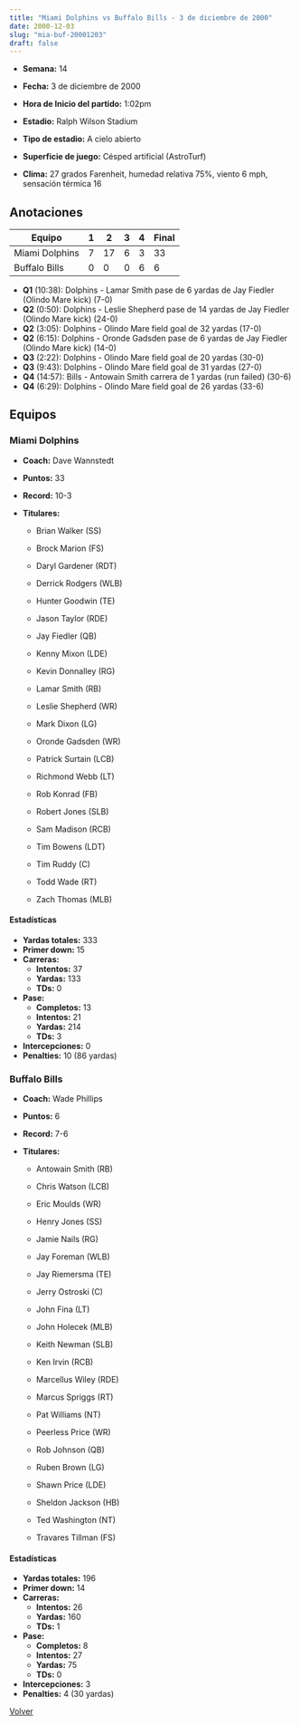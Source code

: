 ```yaml
---
title: "Miami Dolphins vs Buffalo Bills - 3 de diciembre de 2000"
date: 2000-12-03
slug: "mia-buf-20001203"
draft: false
---
```


* **Semana:** 14
* **Fecha:** 3 de diciembre de 2000

* **Hora de Inicio del partido:** 1:02pm
* **Estadio:** Ralph Wilson Stadium
* **Tipo de estadio:** A cielo abierto
* **Superficie de juego:** Césped artificial (AstroTurf)
* **Clima:** 27 grados Farenheit, humedad relativa 75%, viento 6 mph, sensación térmica 16





## Anotaciones
| Equipo | 1 | 2 | 3 | 4 | Final |
|--------|---|---|---|---|-------|
| Miami Dolphins  | 7 | 17 | 6 | 3  | 33 |
| Buffalo Bills  | 0 | 0 | 0 | 6  | 6 |
* **Q1** (10:38): Dolphins - Lamar Smith pase de 6 yardas de Jay Fiedler (Olindo Mare kick) (7-0)
* **Q2** (0:50): Dolphins - Leslie Shepherd pase de 14 yardas de Jay Fiedler (Olindo Mare kick) (24-0)
* **Q2** (3:05): Dolphins - Olindo Mare field goal de 32 yardas (17-0)
* **Q2** (6:15): Dolphins - Oronde Gadsden pase de 6 yardas de Jay Fiedler (Olindo Mare kick) (14-0)
* **Q3** (2:22): Dolphins - Olindo Mare field goal de 20 yardas (30-0)
* **Q3** (9:43): Dolphins - Olindo Mare field goal de 31 yardas (27-0)
* **Q4** (14:57): Bills - Antowain Smith carrera de 1 yardas (run failed) (30-6)
* **Q4** (6:29): Dolphins - Olindo Mare field goal de 26 yardas (33-6)


## Equipos


### Miami Dolphins
* **Coach:** Dave Wannstedt
* **Puntos:** 33
* **Record:** 10-3
* **Titulares:** 

  * Brian Walker (SS) 

  * Brock Marion (FS) 

  * Daryl Gardener (RDT) 

  * Derrick Rodgers (WLB) 

  * Hunter Goodwin (TE) 

  * Jason Taylor (RDE) 

  * Jay Fiedler (QB) 

  * Kenny Mixon (LDE) 

  * Kevin Donnalley (RG) 

  * Lamar Smith (RB) 

  * Leslie Shepherd (WR) 

  * Mark Dixon (LG) 

  * Oronde Gadsden (WR) 

  * Patrick Surtain (LCB) 

  * Richmond Webb (LT) 

  * Rob Konrad (FB) 

  * Robert Jones (SLB) 

  * Sam Madison (RCB) 

  * Tim Bowens (LDT) 

  * Tim Ruddy (C) 

  * Todd Wade (RT) 

  * Zach Thomas (MLB) 

#### Estadísticas
* **Yardas totales:** 333
* **Primer down:** 15
* **Carreras:**
  * **Intentos:** 37
  * **Yardas:** 133
  * **TDs:** 0
* **Pase:**
  * **Completos:** 13
  * **Intentos:** 21
  * **Yardas:** 214
  * **TDs:** 3
* **Intercepciones:** 0
* **Penalties:** 10 (86 yardas)

### Buffalo Bills
* **Coach:** Wade Phillips
* **Puntos:** 6
* **Record:** 7-6
* **Titulares:** 

  * Antowain Smith (RB) 

  * Chris Watson (LCB) 

  * Eric Moulds (WR) 

  * Henry Jones (SS) 

  * Jamie Nails (RG) 

  * Jay Foreman (WLB) 

  * Jay Riemersma (TE) 

  * Jerry Ostroski (C) 

  * John Fina (LT) 

  * John Holecek (MLB) 

  * Keith Newman (SLB) 

  * Ken Irvin (RCB) 

  * Marcellus Wiley (RDE) 

  * Marcus Spriggs (RT) 

  * Pat Williams (NT) 

  * Peerless Price (WR) 

  * Rob Johnson (QB) 

  * Ruben Brown (LG) 

  * Shawn Price (LDE) 

  * Sheldon Jackson (HB) 

  * Ted Washington (NT) 

  * Travares Tillman (FS) 

#### Estadísticas
* **Yardas totales:** 196
* **Primer down:** 14
* **Carreras:**
  * **Intentos:** 26
  * **Yardas:** 160
  * **TDs:** 1
* **Pase:**
  * **Completos:** 8
  * **Intentos:** 27
  * **Yardas:** 75
  * **TDs:** 0
* **Intercepciones:** 3
* **Penalties:** 4 (30 yardas)


[Volver](/historia/2000)
